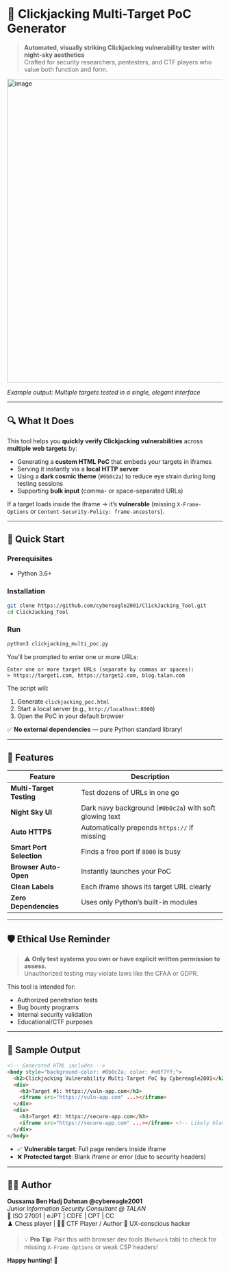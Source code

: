 # 🌌 Clickjacking Multi-Target PoC Generator

> **Automated, visually striking Clickjacking vulnerability tester with night-sky aesthetics**  
> Crafted for security researchers, pentesters, and CTF players who value both function and form.

<img width="1280" height="709" alt="image" src="https://github.com/user-attachments/assets/17a8b11d-60a4-4ebb-a06c-ecd20448df93" />

*Example output: Multiple targets tested in a single, elegant interface*

---

## 🔍 What It Does

This tool helps you **quickly verify Clickjacking vulnerabilities** across **multiple web targets** by:

- Generating a **custom HTML PoC** that embeds your targets in iframes
- Serving it instantly via a **local HTTP server**
- Using a **dark cosmic theme** (`#0b0c2a`) to reduce eye strain during long testing sessions
- Supporting **bulk input** (comma- or space-separated URLs)

If a target loads inside the iframe → it’s **vulnerable** (missing `X-Frame-Options` or `Content-Security-Policy: frame-ancestors`).

---

## 🚀 Quick Start

### Prerequisites
- Python 3.6+

### Installation
```bash
git clone https://github.com/cybereagle2001/ClickJacking_Tool.git
cd ClickJacking_Tool
```

### Run
```bash
python3 clickjacking_multi_poc.py
```

You’ll be prompted to enter one or more URLs:
```text
Enter one or more target URLs (separate by commas or spaces): 
> https://target1.com, https://target2.com, blog.talan.com
```

The script will:
1. Generate `clickjacking_poc.html`
2. Start a local server (e.g., `http://localhost:8000`)
3. Open the PoC in your default browser

✅ **No external dependencies** — pure Python standard library!

---

## 🌠 Features

| Feature | Description |
|--------|-------------|
| **Multi-Target Testing** | Test dozens of URLs in one go |
| **Night Sky UI** | Dark navy background (`#0b0c2a`) with soft glowing text |
| **Auto HTTPS** | Automatically prepends `https://` if missing |
| **Smart Port Selection** | Finds a free port if `8000` is busy |
| **Browser Auto-Open** | Instantly launches your PoC |
| **Clean Labels** | Each iframe shows its target URL clearly |
| **Zero Dependencies** | Uses only Python’s built-in modules |

---

## 🛡️ Ethical Use Reminder

> ⚠️ **Only test systems you own or have explicit written permission to assess.**  
> Unauthorized testing may violate laws like the CFAA or GDPR.

This tool is intended for:
- Authorized penetration tests
- Bug bounty programs
- Internal security validation
- Educational/CTF purposes

---

## 🧪 Sample Output

```html
<!-- Generated HTML includes -->
<body style="background-color: #0b0c2a; color: #e0f7ff;">
  <h2>Clickjacking Vulnerability Multi-Target PoC by Cybereagle2001</h2>
  <div>
    <h3>Target #1: https://vuln-app.com</h3>
    <iframe src="https://vuln-app.com" ...></iframe>
  </div>
  <div>
    <h3>Target #2: https://secure-app.com</h3>
    <iframe src="https://secure-app.com" ...></iframe> <!-- Likely blank if protected -->
  </div>
</body>
```

- ✅ **Vulnerable target**: Full page renders inside iframe  
- ❌ **Protected target**: Blank iframe or error (due to security headers)

---

## 🧑‍💻 Author

**Oussama Ben Hadj Dahman @cybereagle2001**  
*Junior Information Security Consultant @ TALAN*  
🔐 ISO 27001 | eJPT | CDFE | CPT | CC  
♟️ Chess player | 🕵️‍♂️ CTF Player / Author 
🎨 UX-conscious hacker

> 💡 **Pro Tip**: Pair this with browser dev tools (`Network` tab) to check for missing `X-Frame-Options` or weak CSP headers!  

**Happy hunting!** 🦅

